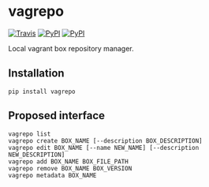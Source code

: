 # vagrepo

[![Travis](https://img.shields.io/travis/matthijsbos/vagrepo.svg)](https://travis-ci.org/matthijsbos/vagrepo)
[![PyPI](https://img.shields.io/pypi/pyversions/vagrepo.svg)](https://pypi.python.org/pypi/vagrepo)
[![PyPI](https://img.shields.io/pypi/v/vagrepo.svg)](https://pypi.python.org/pypi/vagrepo)

Local vagrant box repository manager.

## Installation
`pip install vagrepo`

## Proposed interface
```
vagrepo list
vagrepo create BOX_NAME [--description BOX_DESCRIPTION]
vagrepo edit BOX_NAME [--name NEW_NAME] [--description NEW_DESCRIPTION]
vagrepo add BOX_NAME BOX_FILE_PATH
vagrepo remove BOX_NAME BOX_VERSION
vagrepo metadata BOX_NAME
```

